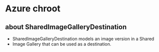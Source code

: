 # Azure chroot

## about SharedImageGalleryDestination

- SharedImageGalleryDestination models an image version in a Shared
- Image Gallery that can be used as a destination.
